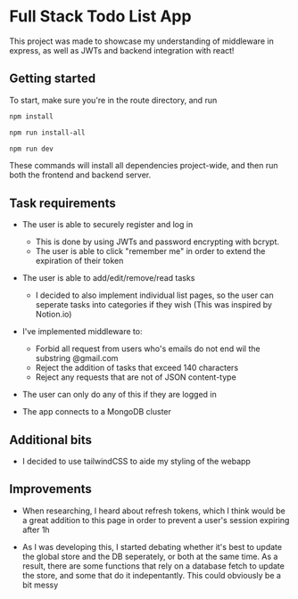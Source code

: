 # Full Stack Todo List App

This project was made to showcase my understanding of middleware in express, as well as JWTs and backend integration with react!

## Getting started

To start, make sure you're in the route directory, and run

```bash
npm install

npm run install-all

npm run dev
```

These commands will install all dependencies project-wide, and then run both the frontend and backend server.

## Task requirements

- The user is able to securely register and log in

  - This is done by using JWTs and password encrypting with bcrypt.
  - The user is able to click "remember me" in order to extend the expiration of their token

- The user is able to add/edit/remove/read tasks

  - I decided to also implement individual list pages, so the user can seperate tasks into categories if they wish
    (This was inspired by Notion.io)

- I've implemented middleware to:

  - Forbid all request from users who's emails do not end wil the substring @gmail.com
  - Reject the addition of tasks that exceed 140 characters
  - Reject any requests that are not of JSON content-type

- The user can only do any of this if they are logged in

- The app connects to a MongoDB cluster

## Additional bits

- I decided to use tailwindCSS to aide my styling of the webapp

## Improvements

- When researching, I heard about refresh tokens, which I think would be a great addition to this page in order to prevent a user's session expiring after 1h

- As I was developing this, I started debating whether it's best to update the global store and the DB seperately, or both at the same time. As a result, there are some functions that rely on a database fetch to update the store, and some that do it indepentantly. This could obviously be a bit messy
